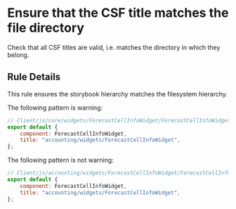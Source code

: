 # Ensure that the CSF title matches the file directory

Check that all CSF titles are valid, i.e. matches the directory in which they belong.

## Rule Details

This rule ensures the storybook hierarchy matches the filesystem hierarchy.

The following pattern is warning:

```js
// Client/js/core/widgets/ForecastCellInfoWidget/ForecastCellInfoWidget.stories.js
export default {
    component: ForecastCellInfoWidget,
    title: "accounting/widgets/ForecastCellInfoWidget",
};
```

The following pattern is not warning:

```js
// Client/js/accounting/widgets/ForecastCellInfoWidget/ForecastCellInfoWidget.stories.js
export default {
    component: ForecastCellInfoWidget,
    title: "accounting/widgets/ForecastCellInfoWidget",
};

```
